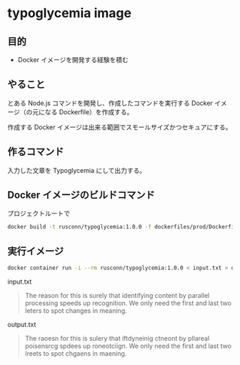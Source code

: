 # typoglycemia image

## 目的

- Docker イメージを開発する経験を積む

## やること

とある Node.js コマンドを開発し、作成したコマンドを実行する Docker イメージ（の元になる Dockerfile）を作成する。

作成する Docker イメージは出来る範囲でスモールサイズかつセキュアにする。

## 作るコマンド

入力した文章を Typoglycemia にして出力する。

## Docker イメージのビルドコマンド

プロジェクトルートで

```sh
docker build -t rusconn/typoglycemia:1.0.0 -f dockerfiles/prod/Dockerfile .
```

## 実行イメージ

```sh
docker container run -i --rm rusconn/typoglycemia:1.0.0 < input.txt > output.txt
```

input.txt

> The reason for this is surely that identifying content by parallel processing speeds up recognition. We only need the first and last two leters to spot changes in meaning.

output.txt

> The raoesn for this is sulery that iftdyneinig ctneont by pllareal poisensrcg spdees up roneotciign. We only need the first and last two lreets to spot chgaens in maening.

